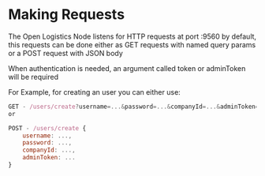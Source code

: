 # Making Requests

The Open Logistics Node listens for HTTP requests at port :9560 by default, this requests can be done either as GET requests with named query params or a POST request with JSON body



When authentication is needed, an argument called token or adminToken will be required



For Example, for creating an user you can either use:

```javascript
GET - /users/create?username=...&password=...&companyId=...&adminToken=...
or

POST - /users/create {
    username: ...,
    password: ...,
    companyId: ...,
    adminToken: ...
}
```
